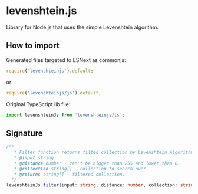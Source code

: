 # levenshtein.js

Library for Node.js that uses the simple Levenshtein algorithm.

## How to import

Generated files targeted to ESNext as commonjs:

```js
require('levenshteinjs').default;
```

or

```js
require('levenshteinjs/js').default;
```

Original TypeScript lib file:

```ts
import levenshteinJs from 'levenshteinjs/ts';
```

## Signature

```ts
/**
   * Filter function returns filted collection by Levenshtein Algorithm.
   * @input string.
   * @distance number - can't be bigger than 255 and lower than 0.
   * @collection string[] - collection to search over.
   * @returns string[] - filtered collection.
  */
levenshteinJs.filter(input: string, distance: number, collection: string[]): string[];
```
